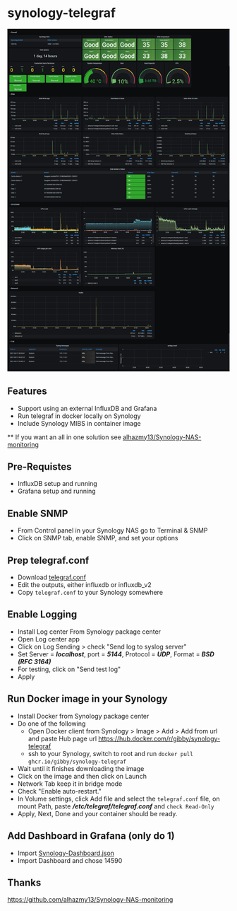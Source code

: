 # synology-telegraf


![](/images/dashboard.png) 

## Features
* Support using an external InfluxDB and Grafana
* Run telegraf in docker locally on Synology
* Include Synology MIBS in container image

** If you want an all in one solution see [alhazmy13/Synology-NAS-monitoring](https://github.com/alhazmy13/Synology-NAS-monitoring)

## Pre-Requistes
* InfluxDB setup and running
* Grafana setup and running
## Enable SNMP
* From Control panel in your Synology NAS go to Terminal & SNMP
* Click on SNMP tab, enable SNMP, and set your options

## Prep telegraf.conf
* Download [telegraf.conf](etc/telegraf/telegraf.conf)
* Edit the outputs, either influxdb or influxdb_v2
* Copy `telegraf.conf` to your Synology somewhere

## Enable Logging
* Install Log center From Synology package center
* Open Log center app
* Click on Log Sending > check "Send log to syslog server"
* Set Server = ***localhost***,  port = ***5144***, Protocol = ***UDP***, Format = ***BSD (RFC 3164)***
* For testing, click on "Send test log" 
* Apply

## Run Docker image in your Synology
* Install Docker from Synology package center
* Do one of the following
    * Open Docker client from Synology > Image > Add > Add from url and paste Hub page url https://hub.docker.com/r/gibby/synology-telegraf
    * ssh to your Synology, switch to root and run
    `docker pull ghcr.io/gibby/synology-telegraf`
* Wait until it finishes downloading the image
* Click on the image and then click on Launch
* Network Tab keep it in bridge mode 
* Check "Enable auto-restart."
* In Volume settings, click Add file and select the `telegraf.conf` file, on mount Path, paste ***/etc/telegraf/telegraf.conf*** and `check Read-Only`
* Apply, Next, Done and your container should be ready.

## Add Dashboard in Grafana (only do 1)
* Import [Synology-Dashboard.json](Synology-Dashboard.json)
* Import Dashboard and chose 14590


## Thanks
https://github.com/alhazmy13/Synology-NAS-monitoring